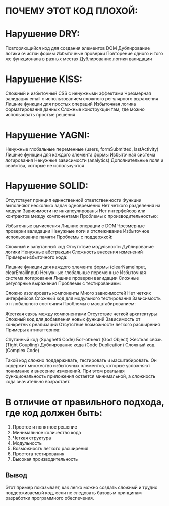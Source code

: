 # ПОЧЕМУ ЭТОТ КОД ПЛОХОЙ:

# Нарушение DRY:
Повторяющийся код для создания элементов DOM
Дублирование логики очистки формы
Избыточные проверки
Повторение одного и того же функционала в разных местах
Дублирование логики валидации

# Нарушение KISS:
Сложный и избыточный CSS с ненужными эффектами
Чрезмерная валидация email с использованием сложного регулярного выражения
Лишние функции для простых операций
Избыточная логика форматирования данных
Сложные конструкции там, где можно использовать простые решения

# Нарушение YAGNI:
Ненужные глобальные переменные (users, formSubmitted, lastActivity)
Лишние функции для каждого элемента формы
Избыточная система логирования
Ненужные зависимости (analytics)
Дополнительные поля и свойства, которые не используются

# Нарушение SOLID:
Отсутствует принцип единственной ответственности
Функции выполняют несколько задач одновременно
Нет четкого разделения на модули
Зависимости не инкапсулированы
Нет интерфейсов или контрактов между компонентами
Проблемы с производительностью:

Избыточные вычисления
Лишние операции с DOM
Чрезмерные проверки валидации
Ненужные логи и отслеживание
Избыточное использование памяти
Проблемы с поддержкой:

Сложный и запутанный код
Отсутствие модульности
Дублирование логики
Ненужные абстракции
Сложность внесения изменений
Примеры избыточного кода:

Лишние функции для каждого элемента формы (clearNameInput, clearEmailInput)
Ненужные глобальные переменные
Избыточная система логирования
Лишние проверки валидации
Сложные регулярные выражения
Проблемы с тестированием:

Сложно изолировать компоненты
Много зависимостей
Нет четких интерфейсов
Сложный код для модульного тестирования
Зависимость от глобального состояния
Проблемы с масштабированием:

Жесткая связь между компонентами
Отсутствие четкой архитектуры
Сложный код для добавления новых функций
Зависимость от конкретных реализаций
Отсутствие возможности легкого расширения
Примеры антипаттернов:

Спутанный код (Spaghetti Code)
Бог-объект (God Object)
Жесткая связь (Tight Coupling)
Дублирование кода (Code Duplication)
Сложный код (Complex Code)

Такой код сложно поддерживать, тестировать и масштабировать. 
Он содержит множество избыточных элементов, которые усложняют 
понимание и внесение изменений. При этом реальная функциональность 
приложения остается минимальной, а сложность кода значительно возрастает.

# В отличие от правильного подхода, где код должен быть:
1. Простое и понятное решение
2. Минимальное количество кода
3. Четкая структура
4. Модульность
5. Возможность легкого расширения
6. Простота тестирования
7. Высокая производительность

## Вывод
Этот пример показывает, как легко можно создать сложный и трудно поддерживаемый код, 
если не следовать базовым принципам разработки программного обеспечения.